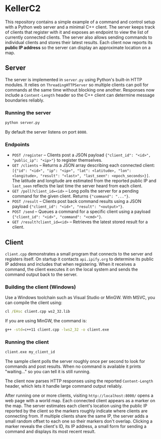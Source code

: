 # KellerC2

This repository contains a simple example of a command and control setup with a
Python web server and a minimal C++ client. The server keeps track of clients
that register with it and exposes an endpoint to view the list of currently
connected clients. The server also allows sending commands to individual
clients and stores their latest results.  Each client now reports its **public
IP address** so the server can display an approximate location on a map.

## Server

The server is implemented in `server.py` using Python's built-in HTTP
modules. It relies on `ThreadingHTTPServer` so multiple clients can poll
for commands at the same time without blocking one another.
Responses now include a `Content-Length` header so the C++ client can
determine message boundaries reliably.

### Running the server

```bash
python server.py
```

By default the server listens on port `8000`.

### Endpoints

- `POST /register` – Clients post a JSON payload
  `{"client_id": "<id>", "public_ip": "<ip>"}` to register themselves.
- `GET /clients` – Returns a JSON array describing each connected client:
  `[{"id": "<id>", "ip": "<ip>", "lat": <latitude>, "lon": <longitude>,
  "result": "<last>", "last_seen": <epoch_seconds>}]`. The latitude and
  longitude are estimated from the reported public IP and `last_seen` reflects
  the last time the server heard from each client.
- `GET /poll?client_id=<id>` – Long polls the server for a pending command for
  the given client. Returns `{"command": "..."}`.
- `POST /result` – Clients post back command results using a JSON payload
  `{"client_id": "<id>", "result": "<output>"}`.
- `POST /send` – Queues a command for a specific client using a payload
  `{"client_id": "<id>", "command": "<cmd>"}`.
- `GET /result?client_id=<id>` – Retrieves the latest stored result for a
  client.

## Client

`client.cpp` demonstrates a small program that connects to the server and
registers itself. On startup it contacts `api.ipify.org` to determine its
public IP address and includes that when registering. When it receives a
command, the client executes it on the local system and sends the command output
back to the server.

### Building the client (Windows)

Use a Windows toolchain such as Visual Studio or MinGW. With MSVC, you can
compile the client using:

```cmd
cl /EHsc client.cpp ws2_32.lib
```

If you are using MinGW, the command is:

```bash
g++ -std=c++11 client.cpp -lws2_32 -o client.exe
```

### Running the client

```bash
client.exe my_client_id
```

The sample client polls the server roughly once per second to look for
commands and post results. When no command is available it prints
"waiting..." so you can tell it is still running.

The client now parses HTTP responses using the reported `Content-Length`
header, which lets it handle large command output reliably.

After running one or more clients, visiting `http://localhost:8000/` opens a
web page with a world map. Each connected client appears as a marker on the
map. The server estimates each client's location using the public IP reported
by the client so the markers roughly indicate where clients are connecting
from. If multiple clients share the same IP, the server adds a small random
offset to each one so their markers don't overlap. Clicking a marker reveals
the client's ID, its IP address, a small form for sending a command and
displays its most recent result.
